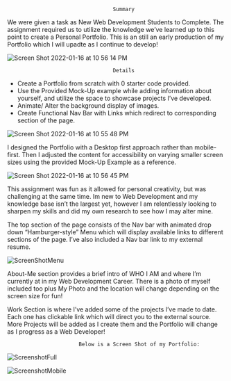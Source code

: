 
					                  Summary

We were given a task as New Web Development Students to Complete. The assignment required us to utilize the knowledge we’ve learned up to this point to create a Personal Portfolio. This is an still an early production of my Portfolio which I will upadte as I continue to develop!

![Screen Shot 2022-01-16 at 10 56 14 PM](https://user-images.githubusercontent.com/73037339/149705925-344cf554-05cc-432d-b5e3-cd0b26708092.png)



					                  Details

* Create a Portfolio from scratch with 0 starter code provided.
* Use the Provided Mock-Up example while adding information about yourself, and utilize the space to showcase projects I’ve developed.
* Animate/ Alter the background display of images.
* Create Functional Nav Bar with Links which redirect to corresponding section of the page.

![Screen Shot 2022-01-16 at 10 55 48 PM](https://user-images.githubusercontent.com/73037339/149705990-716aaf24-26c1-4048-861b-e2c0f06620e4.png)

I designed the Portfolio with a Desktop first approach rather than mobile-first. Then I adjusted the content for accessibility on varying smaller screen sizes using the provided Mock-Up Example as a reference. 

![Screen Shot 2022-01-16 at 10 56 45 PM](https://user-images.githubusercontent.com/73037339/149707206-5c159205-c085-438f-af4e-4b0a18230cfc.png)

This assignment was fun as it allowed for personal creativity, but was challenging at the same time. Im new to Web Development and my knowledge base isn’t the largest yet, however I am relentlessly looking to sharpen my skills and did my own research to see how I may alter mine. 

The top section of the page consists of the Nav bar with animated drop down “Hamburger-style” Menu which will display available links to different sections of the page. I’ve also included a Nav bar link to my external resume.

![ScreenShotMenu](https://user-images.githubusercontent.com/73037339/149859799-e904e7cc-2fd8-4b87-89bd-7afd6d5b90aa.png)

About-Me section provides a brief intro of WHO I AM and where I’m currently at in my Web Development Career. There is a photo of myself included too plus My Photo and the location will change depending on the screen size for fun!

Work Section is where I’ve added some of the projects I’ve made to date. Each one has clickable link which will direct you to the external source. More Projects will be added as I create them and the Portfolio will change as I progress as a Web Developer!

                           Below is a Screen Shot of my Portfolio:



![ScreenshotFull](https://user-images.githubusercontent.com/73037339/149859838-0c2cc179-38d0-4426-833f-18649061339e.png)

![ScreenshotMobile](https://user-images.githubusercontent.com/73037339/149859909-f50d9310-38da-49c8-975a-25c7326889f9.png)





